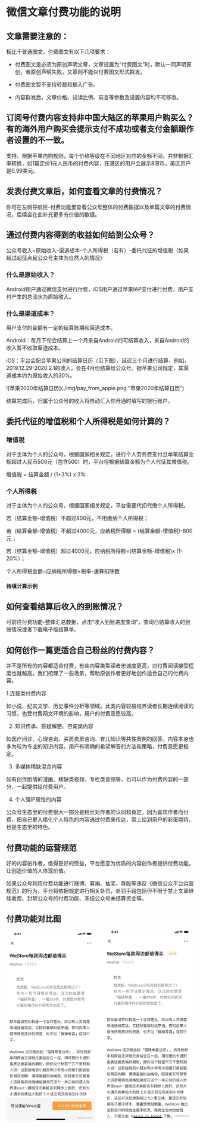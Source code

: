 # 微信文章付费功能的说明

## 文章需要注意的：

相比于普通图文，付费图文有以下几项要求：

+ 付费图文是必须为原创声明文章，文章设置为“付费图文”时，默认一同声明原创，若原创声明失败，文章则不能以付费图文形式群发。
- 付费图文暂不支持转载和插入广告。
* 内容群发后，文章价格、试读比例、前言等参数及设置内容均不可修改。

## 订阅号付费内容支持非中国大陆区的苹果用户购买么？有的海外用户购买会提示支付不成功或者支付金额跟作者设置的不一致。

支持。根据苹果内购规则，每个价格等级在不同地区对应的金额不同，并非根据汇率转换，如1篇定价1元人民币的付费内容，在港区的用户会展示8港币，美区用户是0.99美元。

## 发表付费文章后，如何查看文章的付费情况？
你可在左侧导航栏-付费功能里查看公众号整体的付费数据以及单篇文章的付费情况，后续会在此补充更多有价值的数据。

## 通过付费内容得到的收益如何给到公众号？
公众号收入=原始收入-渠道成本-个人所得税（若有）-委托代征的增值税（如果超过起征点且公众号主体为自然人的情况）

### 什么是原始收入？
Android用户通过微信支付进行付费，iOS用户通过苹果IAP支付进行付费，用户支付产生的总流水为原始收入。

### 什么是渠道成本？
用户支付的金额有一定的结算账期和渠道成本。

Android：每月下旬会结算上一个月来自Android的可结算收入，来自Android的收入暂不收取渠道成本。

iOS：平台会配合苹果公司的结算日历（见下图），延迟三个月进行结算，例如，2019.12.29-2020.2.1的收入，会在4月份结算给公众号。据苹果公司规定，其渠道成本约为原始收入的30%。

![苹果2020年结算日历](./img/pay_from_apple.png "苹果2020年结算日历“）

结算完成后，归属于公众号的收入将自动汇入你开通时填写的银行账户。

## 委托代征的增值税和个人所得税是如何计算的？
### 增值税

对于主体为个人的公众号，根据国家相关规定，进行个人劳务费支付且单笔结算金额超过人民币500元（包含500）时，平台将根据结算金额为个人代征其增值税。

增值税 = 结算金额 / (1+3%) x 3%

### 个人所得税

对于主体为个人的公众号，根据国家相关规定，平台需要代扣代缴个人所得税。

若（结算金额-增值税）不超过800元，不用缴纳个人所得税；

若（结算金额-增值税）不超过4000元，应纳税所得额 = (结算金额-增值税)-800元；

若（结算金额-增值税）超过4000元，应纳税所得额=(结算金额-增值税)x (1-20%）；

个人所得税金额=应纳税所得额×税率-速算扣除数

#### 待填计算示例

## 如何查看结算后收入的到账情况？
可前往付费功能-整体汇总数据，点击“收入到账进度查询”，查询已结算收入的到账情况或者下载电子版结算单。

## 如何创作一篇更适合自己粉丝的付费内容？
并不是所有的内容都适合付费，有些内容类型读者忠诚度更高，对付费阅读接受程度也就越高。我们梳理了一些场景，帮助原创作者更好地创作适合自己的付费内容。

1.连载类付费内容

如小说、纪实文学、历史事件分析等领域。此类内容较易培养读者长期连续阅读的习惯，也受付费网文环境的影响，用户的付费意愿较高。

2. 知识传承、答疑解惑、咨询类内容

如医疗问诊、心理咨询、买房卖房咨询、育儿知识等共性案例的回答，内容本身也多为较为专业的知识内容，用户有明确的希望解答的方法和策略，付费意愿更稳定。

3.  多媒体稀缺混合内容

如有创作剧情的漫画、稀缺类视频、专栏类音频等，也可以作为付费内容的一部分，一起提供给付费用户。

4. 个人强IP属性的内容

公众号生态里的付费很大一部分是粉丝对作者的认同和肯定，因为喜欢作者而付费，把自己更人格化个人特色的内容通过付费来传达，带上给到用户的彩蛋期待，也是生态里的特色。

## 付费功能的运营规范
好的内容创作者，值得更好的受益，平台愿意为优质的内容创作者提供付费功能，让创造价值的人体现价值。

如果公众号利用付费功能进行赌博、募捐、抽奖、荐股等违反《微信公众平台运营规范》的行为，平台将依据规定进行相关处罚，处罚手段包括但不限于禁止文章继续收费、封禁公众号的付费功能、冻结公众号未结算资金等。

## 付费功能对比图

![对比图](./img/wechat_pay_1.png "微信中的效果")
